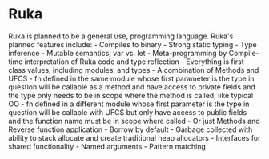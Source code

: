 # Ruka

Ruka is planned to be a general use, programming language. Ruka's planned features include:
    - Compiles to binary
    - Strong static typing
    - Type inference
    - Mutable semantics, var vs. let
    - Meta-programming by Compile-time interpretation of Ruka code and type reflection
    - Everything is first class values, including modules, and types
    - A combination of Methods and UFCS
        - fn defined in the same module whose first parameter is the type in question will
      be callable as a method and have access to private fields and the type only needs to be
      in scope where the method is called, like typical OO
        - fn defined in a different module whose first parameter is the type in question will
      be callable with UFCS but only have access to public fields and the function name must be
      in scope where called
      - Or just Methods and Reverse function application
    - Borrow by default
    - Garbage collected with ability to stack allocate and create traditional heap allocators
    - Interfaces for shared functionality
    - Named arguments
    - Pattern matching
